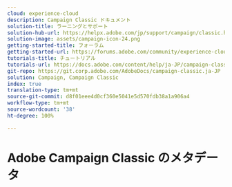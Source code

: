 ```yaml
---
cloud: experience-cloud
description: Campaign Classic ドキュメント
solution-title: ラーニングとサポート
solution-hub-url: https://helpx.adobe.com/jp/support/campaign/classic.html
solution-image: assets/campaign-icon-24.png
getting-started-title: フォーラム
getting-started-url: https://forums.adobe.com/community/experience-cloud/marketing-cloud/campaign/classic
tutorials-title: チュートリアル
tutorials-url: https://docs.adobe.com/content/help/ja-JP/campaign-classic-learn/tutorials/overview.html
git-repo: https://git.corp.adobe.com/AdobeDocs/campaign-classic.ja-JP
solution: Campaign, Campaign Classic
index: true
translation-type: tm+mt
source-git-commit: d8f01eee4d0cf360e5041e5d570fdb38a1a906a4
workflow-type: tm+mt
source-wordcount: '38'
ht-degree: 100%

---
```



# Adobe Campaign Classic のメタデータ
